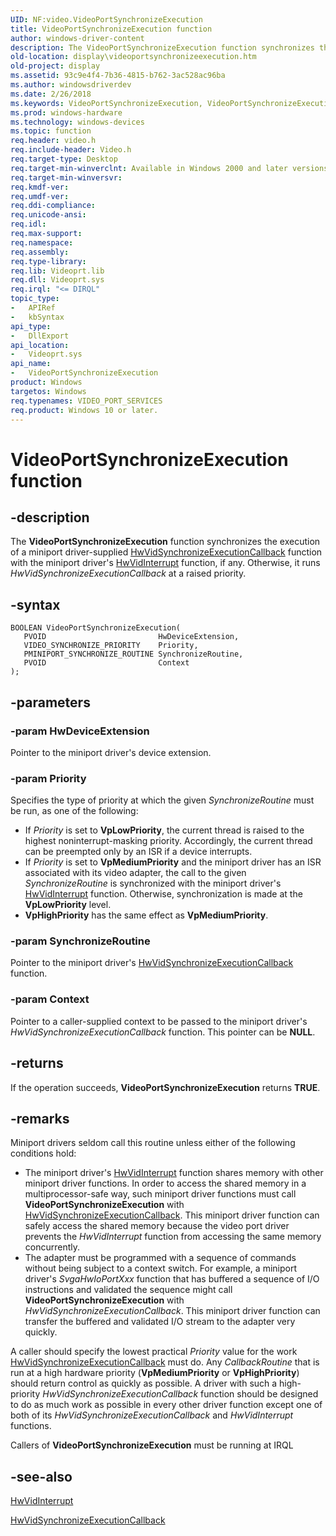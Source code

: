 ```yaml
---
UID: NF:video.VideoPortSynchronizeExecution
title: VideoPortSynchronizeExecution function
author: windows-driver-content
description: The VideoPortSynchronizeExecution function synchronizes the execution of a miniport driver-supplied HwVidSynchronizeExecutionCallback function with the miniport driver's HwVidInterrupt function, if any.
old-location: display\videoportsynchronizeexecution.htm
old-project: display
ms.assetid: 93c9e4f4-7b36-4815-b762-3ac528ac96ba
ms.author: windowsdriverdev
ms.date: 2/26/2018
ms.keywords: VideoPortSynchronizeExecution, VideoPortSynchronizeExecution function [Display Devices], VideoPort_Functions_675225d0-5e49-4ad5-bdaa-f7341b9a96db.xml, display.videoportsynchronizeexecution, video/VideoPortSynchronizeExecution
ms.prod: windows-hardware
ms.technology: windows-devices
ms.topic: function
req.header: video.h
req.include-header: Video.h
req.target-type: Desktop
req.target-min-winverclnt: Available in Windows 2000 and later versions of the Windows operating systems.
req.target-min-winversvr: 
req.kmdf-ver: 
req.umdf-ver: 
req.ddi-compliance: 
req.unicode-ansi: 
req.idl: 
req.max-support: 
req.namespace: 
req.assembly: 
req.type-library: 
req.lib: Videoprt.lib
req.dll: Videoprt.sys
req.irql: "<= DIRQL"
topic_type:
-	APIRef
-	kbSyntax
api_type:
-	DllExport
api_location:
-	Videoprt.sys
api_name:
-	VideoPortSynchronizeExecution
product: Windows
targetos: Windows
req.typenames: VIDEO_PORT_SERVICES
req.product: Windows 10 or later.
---
```


# VideoPortSynchronizeExecution function


## -description


The <b>VideoPortSynchronizeExecution</b> function synchronizes the execution of a miniport driver-supplied <a href="..\video\nc-video-pminiport_synchronize_routine.md">HwVidSynchronizeExecutionCallback</a> function with the miniport driver's <a href="..\video\nc-video-pvideo_hw_interrupt.md">HwVidInterrupt</a> function, if any. Otherwise, it runs <i>HwVidSynchronizeExecutionCallback</i> at a raised priority.


## -syntax


````
BOOLEAN VideoPortSynchronizeExecution(
   PVOID                         HwDeviceExtension,
   VIDEO_SYNCHRONIZE_PRIORITY    Priority,
   PMINIPORT_SYNCHRONIZE_ROUTINE SynchronizeRoutine,
   PVOID                         Context
);
````


## -parameters




### -param HwDeviceExtension

Pointer to the miniport driver's device extension.


### -param Priority

Specifies the type of priority at which the given <i>SynchronizeRoutine</i> must be run, as one of the following:

<ul>
<li>
If <i>Priority</i> is set to <b>VpLowPriority</b>, the current thread is raised to the highest noninterrupt-masking priority. Accordingly, the current thread can be preempted only by an ISR if a device interrupts.

</li>
<li>
If <i>Priority</i> is set to <b>VpMediumPriority</b> and the miniport driver has an ISR associated with its video adapter, the call to the given <i>SynchronizeRoutine</i> is synchronized with the miniport driver's <a href="..\video\nc-video-pvideo_hw_interrupt.md">HwVidInterrupt</a> function. Otherwise, synchronization is made at the <b>VpLowPriority</b> level.

</li>
<li>
<b>VpHighPriority</b> has the same effect as <b>VpMediumPriority</b>.

</li>
</ul>

### -param SynchronizeRoutine

Pointer to the miniport driver's <a href="..\video\nc-video-pminiport_synchronize_routine.md">HwVidSynchronizeExecutionCallback</a> function.


### -param Context

Pointer to a caller-supplied context to be passed to the miniport driver's <i>HwVidSynchronizeExecutionCallback</i> function. This pointer can be <b>NULL</b>.


## -returns



If the operation succeeds, <b>VideoPortSynchronizeExecution</b> returns <b>TRUE</b>.




## -remarks



Miniport drivers seldom call this routine unless either of the following conditions hold:

<ul>
<li>
The miniport driver's <a href="..\video\nc-video-pvideo_hw_interrupt.md">HwVidInterrupt</a> function shares memory with other miniport driver functions. In order to access the shared memory in a multiprocessor-safe way, such miniport driver functions must call <b>VideoPortSynchronizeExecution</b> with <a href="..\video\nc-video-pminiport_synchronize_routine.md">HwVidSynchronizeExecutionCallback</a>. This miniport driver function can safely access the shared memory because the video port driver prevents the <i>HwVidInterrupt</i> function from accessing the same memory concurrently.

</li>
<li>
The adapter must be programmed with a sequence of commands without being subject to a context switch. For example, a miniport driver's <i>SvgaHwIoPortXxx</i> function that has buffered a sequence of I/O instructions and validated the sequence might call <b>VideoPortSynchronizeExecution</b> with <i>HwVidSynchronizeExecutionCallback</i>. This miniport driver function can transfer the buffered and validated I/O stream to the adapter very quickly.

</li>
</ul>
A caller should specify the lowest practical <i>Priority</i> value for the work <a href="..\video\nc-video-pminiport_synchronize_routine.md">HwVidSynchronizeExecutionCallback</a> must do. Any <i>CallbackRoutine</i> that is run at a high hardware priority (<b>VpMediumPriority</b> or <b>VpHighPriority</b>) should return control as quickly as possible. A driver with such a high-priority <i>HwVidSynchronizeExecutionCallback</i> function should be designed to do as much work as possible in every other driver function except one of both of its <i>HwVidSynchronizeExecutionCallback</i> and <i>HwVidInterrupt</i> functions.

Callers of <b>VideoPortSynchronizeExecution</b> must be running at IRQL 




## -see-also

<a href="..\video\nc-video-pvideo_hw_interrupt.md">HwVidInterrupt</a>



<a href="..\video\nc-video-pminiport_synchronize_routine.md">HwVidSynchronizeExecutionCallback</a>



 

 


